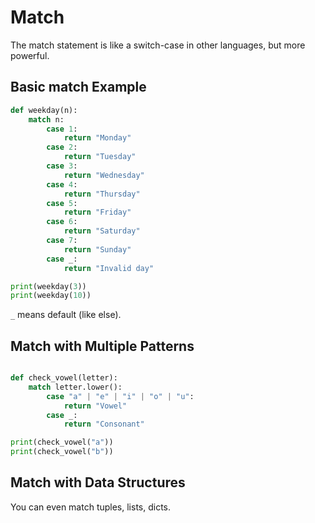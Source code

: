 # Match

The match statement is like a switch-case in other languages, but more powerful.

## Basic match Example

```py
def weekday(n):
    match n:
        case 1:
            return "Monday"
        case 2:
            return "Tuesday"
        case 3:
            return "Wednesday"
        case 4:
            return "Thursday"
        case 5:
            return "Friday"
        case 6:
            return "Saturday"
        case 7:
            return "Sunday"
        case _:
            return "Invalid day"

print(weekday(3))
print(weekday(10))

```
`_` means default (like else).

## Match with Multiple Patterns

```py

def check_vowel(letter):
    match letter.lower():
        case "a" | "e" | "i" | "o" | "u":
            return "Vowel"
        case _:
            return "Consonant"

print(check_vowel("a"))
print(check_vowel("b"))

```
## Match with Data Structures

You can even match tuples, lists, dicts.